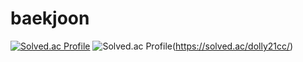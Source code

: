 # baekjoon

[![Solved.ac Profile](http://mazassumnida.wtf/api/generate_badge?boj=dolly21cc)](https://solved.ac/dolly21cc/)
![Solved.ac Profile](http://mazassumnida.wtf/api/v2/generate_badge?boj=dolly21cc)(https://solved.ac/dolly21cc/)
